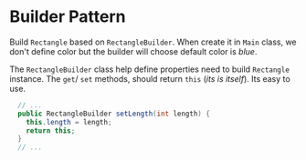 # Builder Pattern

Build `Rectangle` based on `RectangleBuilder`. When create it in `Main` class, we don't define color but the builder will choose default color is _blue_. 

The `RectangleBuilder` class help define properties need to build `Rectangle` instance. The `get`/ `set` methods, should return `this` (_its is itself_). Its easy to use.

```java
  // ...
  public RectangleBuilder setLength(int length) {
    this.length = length;
    return this;
  }
  // ...
```
